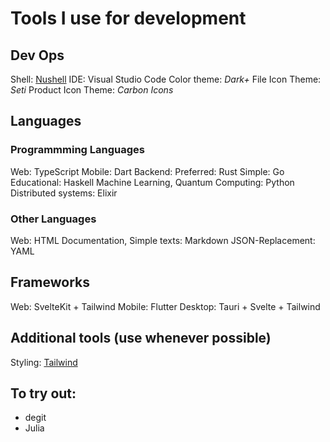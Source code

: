 # Tools I use for development

## Dev Ops

Shell: [Nushell](https://nushell.sh)
IDE: Visual Studio Code
    Color theme: *Dark+*
    File Icon Theme: *Seti*
    Product Icon Theme: *Carbon Icons*


## Languages

### Programmming Languages

Web: TypeScript
Mobile: Dart
Backend:
    Preferred: Rust
    Simple: Go
    Educational: Haskell
Machine Learning, Quantum Computing: Python
Distributed systems: Elixir


### Other Languages

Web: HTML
Documentation, Simple texts: Markdown
JSON-Replacement: YAML


## Frameworks

Web: SvelteKit + Tailwind
Mobile: Flutter
Desktop: Tauri + Svelte + Tailwind


## Additional tools (use whenever possible)

Styling: [Tailwind](https://tailwindcss.com)


## To try out:

- degit
- Julia